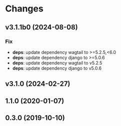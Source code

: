 # Changes

## v3.1.1b0 (2024-08-08)

### Fix

- **deps**: update dependency wagtail to >=5.2.5,<6.0
- **deps**: update dependency django to >=5.0.6
- **deps**: update dependency wagtail to v5.2.5
- **deps**: update dependency django to v5.0.6

## v3.1.0 (2024-02-27)

## 1.1.0 (2020-01-07)

## 0.3.0 (2019-10-10)
